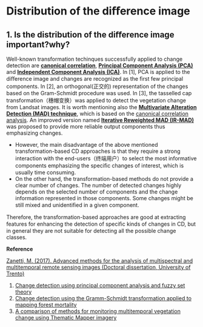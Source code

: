 # Distribution of the diﬀerence image

## 1. Is the distribution of the diﬀerence image important?why?

Well-known transformation techinques successfully applied to change detection are **[canonical correlation](https://ieeexplore.ieee.org/document/988962)**, **[Principal Component Analysis (PCA)](https://ieeexplore.ieee.org/document/5196726/)** and **[Independent Component Analysis (ICA)](https://ieeexplore.ieee.org/document/5418265)**. In [1], PCA is applied to the diﬀerence image and changes are recognized as the ﬁrst few principal components. In [2], an orthogonal(正交的) representation of the changes based on the Gram-Schmidt procedure was used. In [3], the tasselled cap transformation（穗帽变换）was applied to detect the vegetation change from Landsat images. It is worth mentioning also the **[Multivariate Alteration Detection (MAD) technique](http://www.forskningsdatabasen.dk/en/catalog/2389479123)**, which is based on the [canonical correlation analysis](https://ieeexplore.ieee.org/document/988962). An improved version named **[Iterative Reweighted MAD (IR-MAD)](https://ieeexplore.ieee.org/document/4060945)** was proposed to provide more reliable output components thus emphasizing changes.

* However, the main disadvantage of the above mentioned transformation-based CD approaches is that they require a strong interaction with the end-users（终端用户）to select the most informative components emphasizing the speciﬁc changes of interest, which is usually time consuming.
* On the other hand, the transformation-based methods do not provide a clear number of changes. The number of detected changes highly depends on the selected number of components and the change information represented in those components. Some changes might be still mixed and unidentiﬁed in a given component.

Therefore, the transformation-based approaches are good at extracting features for enhancing the detection of speciﬁc kinds of changes in CD, but in general they are not suitable for detecting all the possible change classes.

**Reference**

[Zanetti, M. (2017). Advanced methods for the analysis of multispectral and multitemporal remote sensing images (Doctoral dissertation, University of Trento)](http://eprints-phd.biblio.unitn.it/2041/)

1. [Change detection using principal component analysis and fuzzy set theory](https://www.tandfonline.com/doi/abs/10.1080/07038992.1993.10855147)
2. [Change detection using the Gramm-Schmidt transformation applied to mapping forest mortality](https://www.sciencedirect.com/science/article/abs/pii/0034425794900760)
3. [A comparison of methods for monitoring multitemporal vegetation change using Thematic Mapper imagery](https://www.sciencedirect.com/science/article/pii/S0034425701002966)